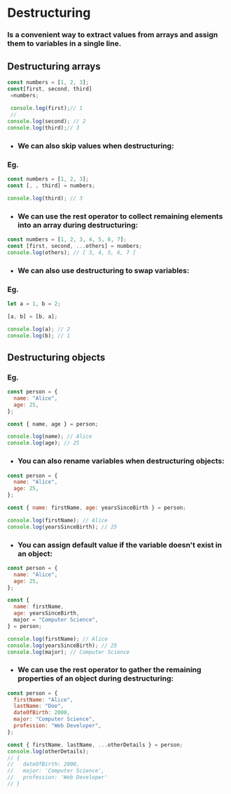 # Destructuring

### Is a convenient way to extract values from arrays  and assign them to variables in a single line.

## Destructuring arrays
```js
const numbers = [1, 2, 3];
const[first, second, third]
 =numbers;
 
 console.log(first);// 1
 // 
console.log(second); // 2
console.log(third);// 3
```
- ### We can also skip values when destructuring:
### Eg.
```js
const numbers = [1, 2, 3];
const [, , third] = numbers;

console.log(third); // 3
```
- ### We can use the rest operator to collect remaining elements into an array during destructuring:
```js
const numbers = [1, 2, 3, 4, 5, 6, 7];
const [first, second, ...others] = numbers;
console.log(others); // [ 3, 4, 5, 6, 7 ]
```
- ### We can also use destructuring to swap variables:
### Eg.
```js
let a = 1, b = 2;

[a, b] = [b, a];

console.log(a); // 2
console.log(b); // 1
```
## Destructuring objects
### Eg.
```js
const person = {
  name: "Alice",
  age: 25,
};

const { name, age } = person;

console.log(name); // Alice
console.log(age); // 25
```
- ### You can also rename variables when destructuring objects:
```js
const person = {
  name: "Alice",
  age: 25,
};

const { name: firstName, age: yearsSinceBirth } = person;

console.log(firstName); // Alice
console.log(yearsSinceBirth); // 25
```
- ### You can assign default value if the variable doesn't exist in an object:
```js
const person = {
  name: "Alice",
  age: 25,
};

const {
  name: firstName,
  age: yearsSinceBirth,
  major = "Computer Science",
} = person;

console.log(firstName); // Alice
console.log(yearsSinceBirth); // 25
console.log(major); // Computer Science
```
- ### We can use the rest operator to gather the remaining properties of an object during destructuring:
```js
const person = {
  firstName: "Alice",
  lastName: "Doe",
  dateOfBirth: 2000,
  major: "Computer Science",
  profession: "Web Developer",
};

const { firstName, lastName, ...otherDetails } = person;
console.log(otherDetails);
// {
//   dateOfBirth: 2000,
//   major: 'Computer Science',
//   profession: 'Web Developer'
// }
```